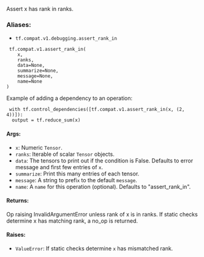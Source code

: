 
Assert x has rank in ranks.
### Aliases:
- `tf.compat.v1.debugging.assert_rank_in`

```
 tf.compat.v1.assert_rank_in(
    x,
    ranks,
    data=None,
    summarize=None,
    message=None,
    name=None
)
```

Example of adding a dependency to an operation:

```
 with tf.control_dependencies([tf.compat.v1.assert_rank_in(x, (2, 4))]):
  output = tf.reduce_sum(x)
```
#### Args:
- `x`: Numeric `Tensor`.
- `ranks`: Iterable of scalar `Tensor` objects.
- `data`: The tensors to print out if the condition is False. Defaults to error message and first few entries of `x`.
- `summarize`: Print this many entries of each tensor.
- `message`: A string to prefi`x` to the default `message`.
- `name`: A `name` for this operation (optional). Defaults to "assert_rank_in".
#### Returns:

Op raising InvalidArgumentError unless rank of x is in ranks. If static checks determine x has matching rank, a no_op is returned.
#### Raises:
- `ValueError`: If static checks determine `x` has mismatched rank.
